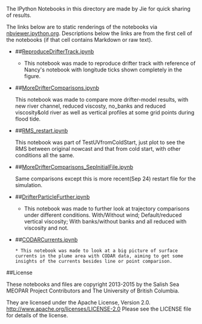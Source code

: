 The IPython Notebooks in this directory are made by Jie for
quick sharing of results.

The links below are to static renderings of the notebooks via
[nbviewer.ipython.org](http://nbviewer.ipython.org/).
Descriptions below the links are from the first cell of the notebooks
(if that cell contains Markdown or raw text).

* ##[ReproduceDrifterTrack.ipynb](http://nbviewer.ipython.org/urls/bitbucket.org/salishsea/analysis/raw/tip/jie/drifter/ReproduceDrifterTrack.ipynb)  
    
    * This notebook was made to reproduce drifter track with reference of Nancy's notebook with longitude ticks shown completely in the figure.  

* ##[MoreDrifterComparisons.ipynb](http://nbviewer.ipython.org/urls/bitbucket.org/salishsea/analysis/raw/tip/jie/drifter/MoreDrifterComparisons.ipynb)  
    
    This notebook was made to compare more drifter-model results, with new river channel, reduced viscosty, no_banks and reduced viscosity&old river as well as vertical profiles at some grid points during flood tide.  

* ##[RMS_restart.ipynb](http://nbviewer.ipython.org/urls/bitbucket.org/salishsea/analysis/raw/tip/jie/drifter/RMS_restart.ipynb)  
    
     This notebook was part of TestUVfromColdStart, just plot to see the RMS between original nowcast and that from cold start, with other conditions all the same.   

* ##[MoreDrifterComparisons_SepInitialFile.ipynb](http://nbviewer.ipython.org/urls/bitbucket.org/salishsea/analysis/raw/tip/jie/drifter/MoreDrifterComparisons_SepInitialFile.ipynb)  
    
    Same comparisons except this is more recent(Sep 24) restart file for the simulation.  

* ##[DrifterParticleFurther.ipynb](http://nbviewer.ipython.org/urls/bitbucket.org/salishsea/analysis/raw/tip/jie/drifter/DrifterParticleFurther.ipynb)  
    
    * This notebook was made to further look at trajectory comparisons under different conditions. With/Without wind; Default/reduced vertical viscosity; With banks/without banks and all reduced with viscosity and not.  

* ##[CODARCurrents.ipynb](http://nbviewer.ipython.org/urls/bitbucket.org/salishsea/analysis/raw/tip/jie/drifter/CODARCurrents.ipynb)  
    
      * This notebook was made to look at a big picture of surface currents in the plume area with CODAR data, aiming to get some insights of the currents besides line or point comparison.  


##License

These notebooks and files are copyright 2013-2015
by the Salish Sea MEOPAR Project Contributors
and The University of British Columbia.

They are licensed under the Apache License, Version 2.0.
http://www.apache.org/licenses/LICENSE-2.0
Please see the LICENSE file for details of the license.

